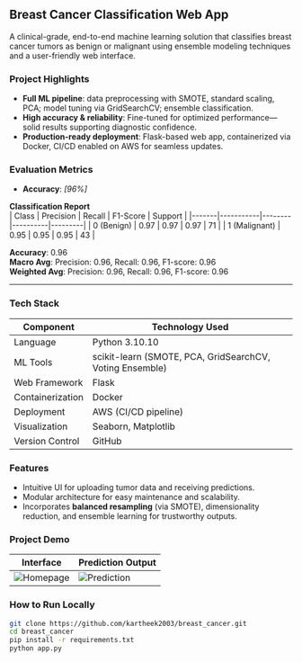 ##  Breast Cancer Classification Web App

A clinical-grade, end-to-end machine learning solution that classifies breast cancer tumors as benign or malignant using ensemble modeling techniques and a user-friendly web interface.

###  Project Highlights
- **Full ML pipeline**: data preprocessing with SMOTE, standard scaling, PCA; model tuning via GridSearchCV; ensemble classification.
- **High accuracy & reliability**: Fine-tuned for optimized performance—solid results supporting diagnostic confidence.
- **Production-ready deployment**: Flask-based web app, containerized via Docker, CI/CD enabled on AWS for seamless updates.

###  Evaluation Metrics
- **Accuracy**: *[96%]*  

**Classification Report**  
| Class | Precision | Recall | F1-Score | Support |
|-------|-----------|--------|----------|---------|
| 0 (Benign)  | 0.97 | 0.97 | 0.97 | 71 |
| 1 (Malignant) | 0.95 | 0.95 | 0.95 | 43 |

**Accuracy**: 0.96  
**Macro Avg**: Precision: 0.96, Recall: 0.96, F1-score: 0.96  
**Weighted Avg**: Precision: 0.96, Recall: 0.96, F1-score: 0.96  

---

###  Tech Stack
| Component            | Technology Used         |
|---------------------|--------------------------|
| Language            | Python 3.10.10               |
| ML Tools            | scikit-learn (SMOTE, PCA, GridSearchCV, Voting Ensemble) |
| Web Framework       | Flask                    |
| Containerization    | Docker                   |
| Deployment          | AWS (CI/CD pipeline)     |
| Visualization       | Seaborn, Matplotlib      |
| Version Control     | GitHub                   |

###  Features
- Intuitive UI for uploading tumor data and receiving predictions.
- Modular architecture for easy maintenance and scalability.
- Incorporates **balanced resampling** (via SMOTE), dimensionality reduction, and ensemble learning for trustworthy outputs.

###  Project Demo
| Interface | Prediction Output |
|-----------|-------------------|
| ![Homepage](images/bc_homepage.png) | ![Prediction](images/bc_prediction.png) |


###  How to Run Locally
```bash
git clone https://github.com/kartheek2003/breast_cancer.git
cd breast_cancer
pip install -r requirements.txt
python app.py
